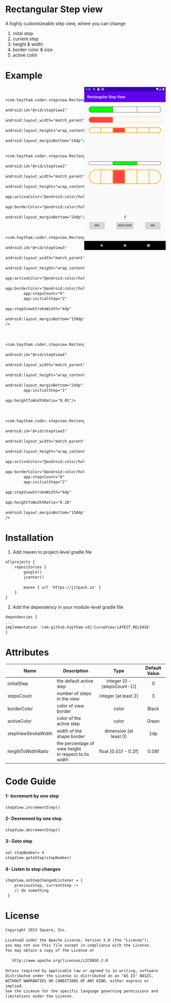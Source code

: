 # Rectangular Step view
A highly customizeable step view, where you can change

1. inital step
2. current step
3. height & width
4. border color & size
5. active color

# Example
<img align="right" src="exampleImage.png" width="256">

```

    <com.haytham.coder.stepview.RectangularStepView
        android:id="@+id/stepView1"
        android:layout_width="match_parent"
        android:layout_height="wrap_content"
        android:layout_marginBottom="24dp"/>

    <com.haytham.coder.stepview.RectangularStepView
        android:id="@+id/stepView2"
        android:layout_width="match_parent"
        android:layout_height="wrap_content"
        app:activeColor="@android:color/holo_red_light"
        app:borderColor="@android:color/holo_orange_light"
        android:layout_marginBottom="24dp"/>


    <com.haytham.coder.stepview.RectangularStepView
        android:id="@+id/stepView3"
        android:layout_width="match_parent"
        android:layout_height="wrap_content"
        app:activeColor="@android:color/holo_red_light"
        app:borderColor="@android:color/holo_orange_light"
        app:stepsCount="6"
        app:initialStep="2"
        app:stepViewStrokeWidth="4dp"
        android:layout_marginBottom="150dp" />


    <com.haytham.coder.stepview.RectangularStepView
        android:id="@+id/stepView4"
        android:layout_width="match_parent"
        android:layout_height="wrap_content"
        android:layout_marginBottom="24dp"
        app:initialStep="1"
        app:heightToWidthRatio="0.05"/>


    <com.haytham.coder.stepview.RectangularStepView
        android:id="@+id/stepView5"
        android:layout_width="match_parent"
        android:layout_height="wrap_content"
        app:activeColor="@android:color/holo_red_light"
        app:borderColor="@android:color/holo_orange_light"
        app:stepsCount="6"
        app:initialStep="2"
        app:stepViewStrokeWidth="4dp"
        app:heightToWidthRatio="0.20"
        android:layout_marginBottom="150dp" />
```
# Installation
1. Add maven to project-level gradle file
```
allprojects {
    repositories {
        google()
        jcenter()

        maven { url 'https://jitpack.io' }
    }
}
```
2. Add the dependency in your module-level gradle file
```
dependencies {
...
implementation 'com.github.haytham-c01:CurveView:LATEST_RELEASE'
}
```
# Attributes

| Name                       | Description                    | Type                             | Default Value |
| -------------------------- |--------------------------------| :------------------------------: | :-----------: |
| initialStep                | the default active step        |   integer [0 - (stepsCount-1)]   |  0            |
| stepsCount                 | number of steps in the view    |   integer [at least 2]           |  3            |
| borderColor                | color of view border           |   color                          |  Black        |
| activeColor                | color of the active step       |   color                          |  Green        |
| stepViewStrokeWidth        | width of the shape border      |   dimension [at least 0]         |  1dp          |
| heightToWidthRatio         | the percentage of view height <br>in respect to its width  |   float [0.01f - 0.2f]            |  0.08f        |

# Code Guide
#### 1- Increment by one step
```
stepView.incrementStep()
```
#### 2- Decrement by one step
```
stepView.decrementStep()
```
#### 3- Goto step
```
val stepNumber= 4
stepView.gotoStep(stepNumber)
```
#### 4- Listen to step changes
```
stepView.onStepChangedListener = {
    previousStep, currentStep ->
    // do something
 }
```

# License
```
Copyright 2013 Square, Inc.

Licensed under the Apache License, Version 2.0 (the "License");
you may not use this file except in compliance with the License.
You may obtain a copy of the License at

   http://www.apache.org/licenses/LICENSE-2.0

Unless required by applicable law or agreed to in writing, software
distributed under the License is distributed on an "AS IS" BASIS,
WITHOUT WARRANTIES OR CONDITIONS OF ANY KIND, either express or implied.
See the License for the specific language governing permissions and
limitations under the License.
```
